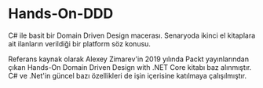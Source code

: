 # Hands-On-DDD

C# ile basit bir Domain Driven Design macerası. Senaryoda ikinci el kitaplara ait ilanların verildiği bir platform söz konusu.

Referans kaynak olarak Alexey Zimarev'in 2019 yılında Packt yayınlarından çıkan Hands-On Domain Driven Design with .NET Core kitabı baz alınmıştır. C# ve .Net'in güncel bazı özellikleri de işin içerisine katılmaya çalışılmıştır.

